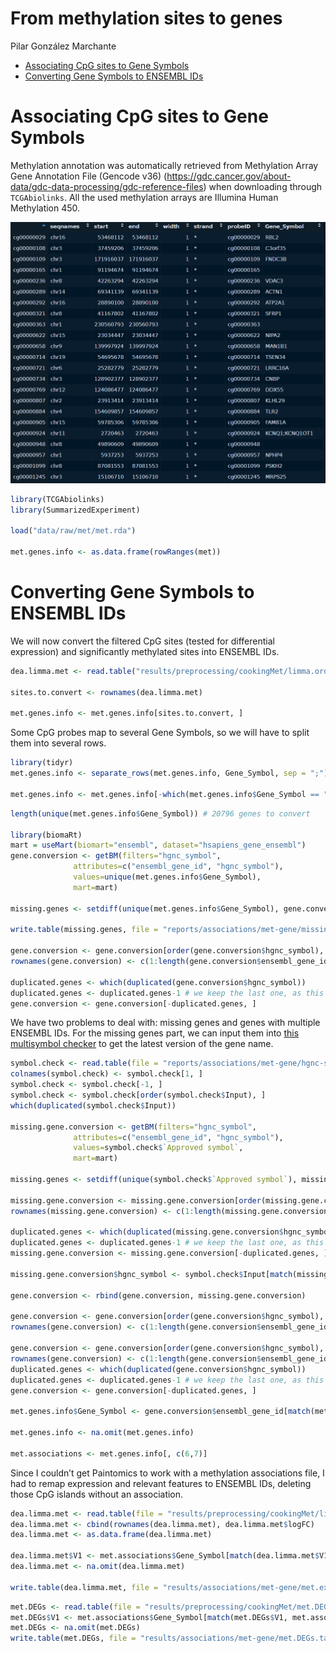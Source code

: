 From methylation sites to genes
================
Pilar González Marchante

-   <a href="#associating-cpg-sites-to-gene-symbols"
    id="toc-associating-cpg-sites-to-gene-symbols">Associating CpG sites to
    Gene Symbols</a>
-   <a href="#converting-gene-symbols-to-ensembl-ids"
    id="toc-converting-gene-symbols-to-ensembl-ids">Converting Gene Symbols
    to ENSEMBL IDs</a>

# Associating CpG sites to Gene Symbols

Methylation annotation was automatically retrieved from Methylation
Array Gene Annotation File (Gencode v36)
(<https://gdc.cancer.gov/about-data/gdc-data-processing/gdc-reference-files>)
when downloading through `TCGAbiolinks`. All the used methylation arrays
are Illumina Human Methylation 450.

![](met.genes.info.png)

``` r
library(TCGAbiolinks)
library(SummarizedExperiment)

load("data/raw/met/met.rda")

met.genes.info <- as.data.frame(rowRanges(met))
```

# Converting Gene Symbols to ENSEMBL IDs

We will now convert the filtered CpG sites (tested for differential
expression) and significantly methylated sites into ENSEMBL IDs.

``` r
dea.limma.met <- read.table("results/preprocessing/cookingMet/limma.ordered.tsv")

sites.to.convert <- rownames(dea.limma.met)

met.genes.info <- met.genes.info[sites.to.convert, ]
```

Some CpG probes map to several Gene Symbols, so we will have to split
them into several rows.

``` r
library(tidyr)
met.genes.info <- separate_rows(met.genes.info, Gene_Symbol, sep = ";")

met.genes.info <- met.genes.info[-which(met.genes.info$Gene_Symbol == ""), ]
```

``` r
length(unique(met.genes.info$Gene_Symbol)) # 20796 genes to convert

library(biomaRt)
mart = useMart(biomart="ensembl", dataset="hsapiens_gene_ensembl")
gene.conversion <- getBM(filters="hgnc_symbol",
              attributes=c("ensembl_gene_id", "hgnc_symbol"), 
              values=unique(met.genes.info$Gene_Symbol),
              mart=mart)

missing.genes <- setdiff(unique(met.genes.info$Gene_Symbol), gene.conversion$hgnc_symbol) # 3360

write.table(missing.genes, file = "reports/associations/met-gene/missing.genes.to.convert.txt", quote = FALSE, col.names = FALSE, row.names = FALSE)

gene.conversion <- gene.conversion[order(gene.conversion$hgnc_symbol), ]
rownames(gene.conversion) <- c(1:length(gene.conversion$ensembl_gene_id))

duplicated.genes <- which(duplicated(gene.conversion$hgnc_symbol))
duplicated.genes <- duplicated.genes-1 # we keep the last one, as this is the main sequence as opposed to alternative sequences (haplotypes/patches)
gene.conversion <- gene.conversion[-duplicated.genes, ]
```

We have two problems to deal with: missing genes and genes with multiple
ENSEMBL IDs. For the missing genes part, we can input them into [this
multisymbol
checker](https://www.genenames.org/tools/multi-symbol-checker/) to get
the latest version of the gene name.

``` r
symbol.check <- read.table(file = "reports/associations/met-gene/hgnc-symbol-check.csv", sep = ",")
colnames(symbol.check) <- symbol.check[1, ]
symbol.check <- symbol.check[-1, ]
symbol.check <- symbol.check[order(symbol.check$Input), ]
which(duplicated(symbol.check$Input))

missing.gene.conversion <- getBM(filters="hgnc_symbol",
              attributes=c("ensembl_gene_id", "hgnc_symbol"), 
              values=symbol.check$`Approved symbol`,
              mart=mart)

missing.genes <- setdiff(unique(symbol.check$`Approved symbol`), missing.gene.conversion$hgnc_symbol) # 116

missing.gene.conversion <- missing.gene.conversion[order(missing.gene.conversion$hgnc_symbol), ]
rownames(missing.gene.conversion) <- c(1:length(missing.gene.conversion$ensembl_gene_id))

duplicated.genes <- which(duplicated(missing.gene.conversion$hgnc_symbol))
duplicated.genes <- duplicated.genes-1 # we keep the last one, as this is the main sequence as opposed to alternative sequences (haplotypes/patches)
missing.gene.conversion <- missing.gene.conversion[-duplicated.genes, ]

missing.gene.conversion$hgnc_symbol <- symbol.check$Input[match(missing.gene.conversion$hgnc_symbol, symbol.check$`Approved symbol`)] # replace new names by old names, so that it finds them in the associations

gene.conversion <- rbind(gene.conversion, missing.gene.conversion)

gene.conversion <- gene.conversion[order(gene.conversion$hgnc_symbol), ]
rownames(gene.conversion) <- c(1:length(gene.conversion$ensembl_gene_id))

gene.conversion <- gene.conversion[order(gene.conversion$hgnc_symbol), ]
rownames(gene.conversion) <- c(1:length(gene.conversion$ensembl_gene_id))
duplicated.genes <- which(duplicated(gene.conversion$hgnc_symbol))
duplicated.genes <- duplicated.genes-1 # we keep the last one, as this is the main sequence as opposed to alternative sequences (haplotypes/patches)
gene.conversion <- gene.conversion[-duplicated.genes, ]

met.genes.info$Gene_Symbol <- gene.conversion$ensembl_gene_id[match(met.genes.info$Gene_Symbol, gene.conversion$hgnc_symbol)]

met.genes.info <- na.omit(met.genes.info)

met.associations <- met.genes.info[, c(6,7)]
```

Since I couldn’t get Paintomics to work with a methylation associations
file, I had to remap expression and relevant features to ENSEMBL IDs,
deleting those CpG islands without an association.

``` r
dea.limma.met <- read.table(file = "results/preprocessing/cookingMet/limma.ordered.tsv")
dea.limma.met <- cbind(rownames(dea.limma.met), dea.limma.met$logFC)
dea.limma.met <- as.data.frame(dea.limma.met)

dea.limma.met$V1 <- met.associations$Gene_Symbol[match(dea.limma.met$V1, met.associations$probeID)]
dea.limma.met <- na.omit(dea.limma.met)

write.table(dea.limma.met, file = "results/associations/met-gene/met.expression.tab", sep = "\t", quote = FALSE, row.names = FALSE, col.names = FALSE)
```

``` r
met.DEGs <- read.table(file = "results/preprocessing/cookingMet/met.DEGs.txt")
met.DEGs$V1 <- met.associations$Gene_Symbol[match(met.DEGs$V1, met.associations$probeID)]
met.DEGs <- na.omit(met.DEGs)
write.table(met.DEGs, file = "results/associations/met-gene/met.DEGs.tab", sep = "\t", quote = FALSE, row.names = FALSE, col.names = FALSE)
```
